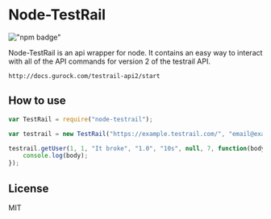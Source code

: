 Node-TestRail
=========


!["npm badge"](https://nodei.co/npm/node-testrail.png)

Node-TestRail is an api wrapper for node. It contains an easy way to interact with all of the API commands for version 2 of the testrail API.

    http://docs.gurock.com/testrail-api2/start

How to use
----
```javascript
var TestRail = require("node-testrail");

var testrail = new TestRail("https://example.testrail.com/", "email@example.com", "password");

testrail.getUser(1, 1, "It broke", "1.0", "10s", null, 7, function(body) {
    console.log(body);
});
```



License
----

MIT
